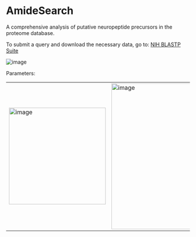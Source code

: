 # AmideSearch

A comprehensive analysis of putative neuropeptide precursors in the proteome database.								
								
To submit a query and download the necessary data, go to:					[NIH BLASTP Suite](https://blast.ncbi.nlm.nih.gov/Blast.cgi?PAGE=Proteins)

![image](https://github.com/boyinthebigcity/AmideSearch/assets/94450891/a8991f11-17de-4f49-ba70-329c8000eaf4)

Parameters:

<table><tr><td><img width="265" alt="image" src="https://github.com/boyinthebigcity/AmideSearch/assets/94450891/9687c4a6-fcb5-45c9-9a8f-9059c8b30db4"></td><td><img width="400" alt="image" src="https://github.com/boyinthebigcity/AmideSearch/assets/94450891/a6cb9c78-0919-478c-be30-6bfcd253dc3d"></td></tr></table>
